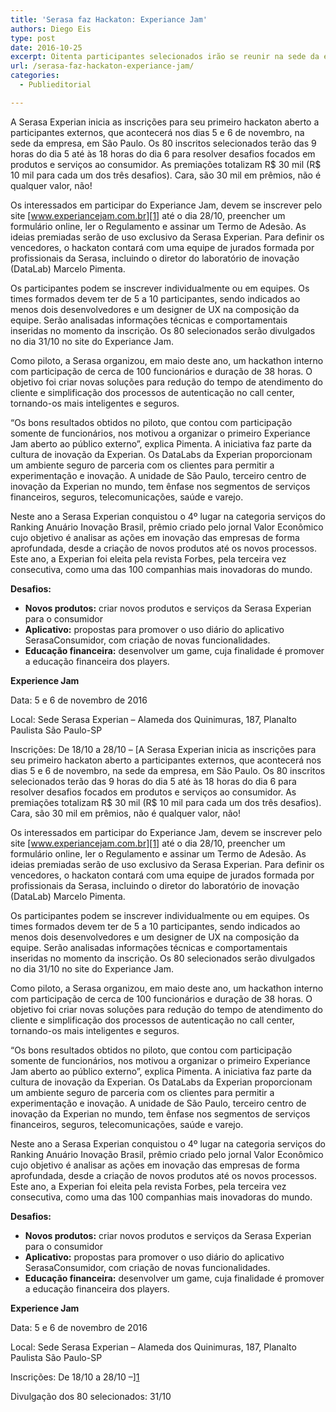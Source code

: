 ```yaml
---
title: 'Serasa faz Hackaton: Experiance Jam'
authors: Diego Eis
type: post
date: 2016-10-25
excerpt: Oitenta participantes selecionados irão se reunir na sede da empresa, em São Paulo, nos dias 5 e 6 de novembro, para resolver desafios com foco em produtos e serviços ao consumidor
url: /serasa-faz-hackaton-experiance-jam/
categories:
  - Publieditorial

---
```

A Serasa Experian inicia as inscrições para seu primeiro hackaton aberto a participantes externos, que acontecerá nos dias 5 e 6 de novembro, na sede da empresa, em São Paulo. Os 80 inscritos selecionados terão das 9 horas do dia 5 até às 18 horas do dia 6 para resolver desafios focados em produtos e serviços ao consumidor. As premiações totalizam R$ 30 mil (R$ 10 mil para cada um dos três desafios). Cara, são 30 mil em prêmios, não é qualquer valor, não!

Os interessados em participar do Experiance Jam, devem se inscrever pelo site [www.experiancejam.com.br][1] até o dia 28/10, preencher um formulário online, ler o Regulamento e assinar um Termo de Adesão. As ideias premiadas serão de uso exclusivo da Serasa Experian. Para definir os vencedores, o hackaton contará com uma equipe de jurados formada por profissionais da Serasa, incluindo o diretor do laboratório de inovação (DataLab) Marcelo Pimenta.

Os participantes podem se inscrever individualmente ou em equipes. Os times formados devem ter de 5 a 10 participantes, sendo indicados ao menos dois desenvolvedores e um designer de UX na composição da equipe. Serão analisadas informações técnicas e comportamentais inseridas no momento da inscrição. Os 80 selecionados serão divulgados no dia 31/10 no site do Experiance Jam.

Como piloto, a Serasa organizou, em maio deste ano, um hackathon interno com participação de cerca de 100 funcionários e duração de 38 horas. O objetivo foi criar novas soluções para redução do tempo de atendimento do cliente e simplificação dos processos de autenticação no call center, tornando-os mais inteligentes e seguros.

“Os bons resultados obtidos no piloto, que contou com participação somente de funcionários, nos motivou a organizar o primeiro Experiance Jam aberto ao público externo”, explica Pimenta. A iniciativa faz parte da cultura de inovação da Experian. Os DataLabs da Experian proporcionam um ambiente seguro de parceria com os clientes para permitir a experimentação e inovação. A unidade de São Paulo, terceiro centro de inovação da Experian no mundo, tem ênfase nos segmentos de serviços financeiros, seguros, telecomunicações, saúde e varejo.

Neste ano a Serasa Experian conquistou o 4º lugar na categoria serviços do Ranking Anuário Inovação Brasil, prêmio criado pelo jornal Valor Econômico cujo objetivo é analisar as ações em inovação das empresas de forma aprofundada, desde a criação de novos produtos até os novos processos. Este ano, a Experian foi eleita pela revista Forbes, pela terceira vez consecutiva, como uma das 100 companhias mais inovadoras do mundo.

**Desafios:**

  * **Novos produtos:** criar novos produtos e serviços da Serasa Experian para o consumidor
  * **Aplicativo:** propostas para promover o uso diário do aplicativo SerasaConsumidor, com criação de novas funcionalidades.
  * **Educação financeira:** desenvolver um game, cuja finalidade é promover a educação financeira dos players.

**Experience Jam**
  
Data: 5 e 6 de novembro de 2016
  
Local: Sede Serasa Experian – Alameda dos Quinimuras, 187, Planalto Paulista São Paulo-SP
  
Inscrições: De 18/10 a 28/10 – [A Serasa Experian inicia as inscrições para seu primeiro hackaton aberto a participantes externos, que acontecerá nos dias 5 e 6 de novembro, na sede da empresa, em São Paulo. Os 80 inscritos selecionados terão das 9 horas do dia 5 até às 18 horas do dia 6 para resolver desafios focados em produtos e serviços ao consumidor. As premiações totalizam R$ 30 mil (R$ 10 mil para cada um dos três desafios). Cara, são 30 mil em prêmios, não é qualquer valor, não!

Os interessados em participar do Experiance Jam, devem se inscrever pelo site [www.experiancejam.com.br][1] até o dia 28/10, preencher um formulário online, ler o Regulamento e assinar um Termo de Adesão. As ideias premiadas serão de uso exclusivo da Serasa Experian. Para definir os vencedores, o hackaton contará com uma equipe de jurados formada por profissionais da Serasa, incluindo o diretor do laboratório de inovação (DataLab) Marcelo Pimenta.

Os participantes podem se inscrever individualmente ou em equipes. Os times formados devem ter de 5 a 10 participantes, sendo indicados ao menos dois desenvolvedores e um designer de UX na composição da equipe. Serão analisadas informações técnicas e comportamentais inseridas no momento da inscrição. Os 80 selecionados serão divulgados no dia 31/10 no site do Experiance Jam.

Como piloto, a Serasa organizou, em maio deste ano, um hackathon interno com participação de cerca de 100 funcionários e duração de 38 horas. O objetivo foi criar novas soluções para redução do tempo de atendimento do cliente e simplificação dos processos de autenticação no call center, tornando-os mais inteligentes e seguros.

“Os bons resultados obtidos no piloto, que contou com participação somente de funcionários, nos motivou a organizar o primeiro Experiance Jam aberto ao público externo”, explica Pimenta. A iniciativa faz parte da cultura de inovação da Experian. Os DataLabs da Experian proporcionam um ambiente seguro de parceria com os clientes para permitir a experimentação e inovação. A unidade de São Paulo, terceiro centro de inovação da Experian no mundo, tem ênfase nos segmentos de serviços financeiros, seguros, telecomunicações, saúde e varejo.

Neste ano a Serasa Experian conquistou o 4º lugar na categoria serviços do Ranking Anuário Inovação Brasil, prêmio criado pelo jornal Valor Econômico cujo objetivo é analisar as ações em inovação das empresas de forma aprofundada, desde a criação de novos produtos até os novos processos. Este ano, a Experian foi eleita pela revista Forbes, pela terceira vez consecutiva, como uma das 100 companhias mais inovadoras do mundo.

**Desafios:**

  * **Novos produtos:** criar novos produtos e serviços da Serasa Experian para o consumidor
  * **Aplicativo:** propostas para promover o uso diário do aplicativo SerasaConsumidor, com criação de novas funcionalidades.
  * **Educação financeira:** desenvolver um game, cuja finalidade é promover a educação financeira dos players.

**Experience Jam**
  
Data: 5 e 6 de novembro de 2016
  
Local: Sede Serasa Experian – Alameda dos Quinimuras, 187, Planalto Paulista São Paulo-SP
  
Inscrições: De 18/10 a 28/10 –][1] 
  
Divulgação dos 80 selecionados: 31/10

 [1]: http://www.experiancejam.com.br